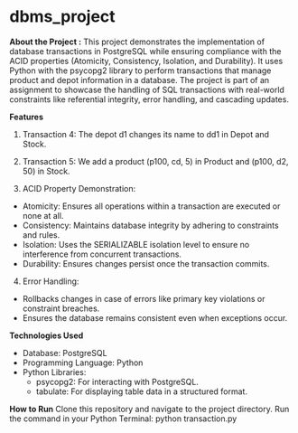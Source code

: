 # dbms_project

**About the Project :**
This project demonstrates the implementation of database transactions in PostgreSQL while ensuring compliance with the ACID properties (Atomicity, Consistency, Isolation, and Durability). It uses Python with the psycopg2 library to perform transactions that manage product and depot information in a database.
The project is part of an assignment to showcase the handling of SQL transactions with real-world constraints like referential integrity, error handling, and cascading updates.

**Features**
1. Transaction 4: The depot d1 changes its name to dd1 in Depot and Stock.

2. Transaction 5: We add a product (p100, cd, 5) in Product and (p100, d2, 50) in Stock.

3. ACID Property Demonstration:
- Atomicity: Ensures all operations within a transaction are executed or none at all.
- Consistency: Maintains database integrity by adhering to constraints and rules.
- Isolation: Uses the SERIALIZABLE isolation level to ensure no interference from concurrent transactions.
- Durability: Ensures changes persist once the transaction commits.

4. Error Handling:
- Rollbacks changes in case of errors like primary key violations or constraint breaches.
- Ensures the database remains consistent even when exceptions occur.

**Technologies Used**
- Database: PostgreSQL
- Programming Language: Python
- Python Libraries:
  - psycopg2: For interacting with PostgreSQL.
  - tabulate: For displaying table data in a structured format.

**How to Run**
Clone this repository and navigate to the project directory.
Run the command in your Python Terminal:
python transaction.py
